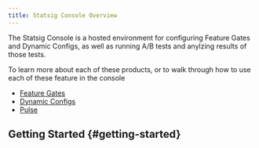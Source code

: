 ```yaml
---
title: Statsig Console Overview
---
```


The Statsig Console is a hosted environment for configuring Feature Gates and Dynamic Configs, as well as running A/B tests and anylzing results of those tests.

To learn more about each of these products, or to walk through how to use each of these feature in the console

- [Feature Gates](/console/featureGates)
- [Dynamic Configs](/console/dynamicConfigs)
- [Pulse](/console/pulse)

## Getting Started {#getting-started}
